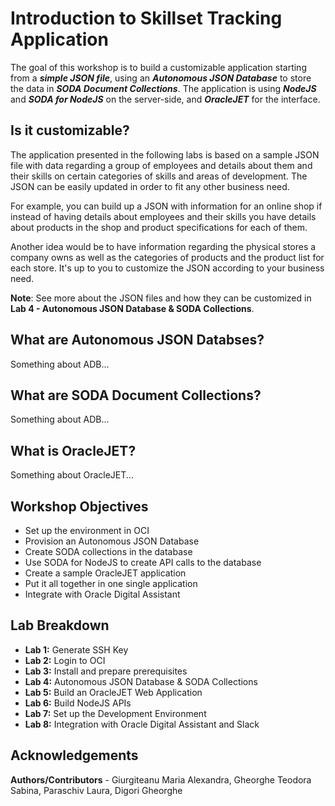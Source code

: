 # Introduction to Skillset Tracking Application                                   

The goal of this workshop is to build a customizable application starting from a ***simple JSON file***, using an ***Autonomous JSON Database*** to store the data in ***SODA Document Collections***. The application is using ***NodeJS*** and ***SODA for NodeJS*** on the server-side, and ***OracleJET*** for the interface.

## Is it customizable?
The application presented in the following labs is based on a sample JSON file with data regarding a group of employees and details about them and their skills on certain categories of skills and areas of development. The JSON can be easily updated in order to fit any other business need.

For example, you can build up a JSON with information for an online shop if instead of having details about employees and their skills you have details about products in the shop and product specifications for each of them.

Another idea would be to have information regarding the physical stores a company owns as well as the categories of products and the product list for each store.
It's up to you to customize the JSON according to your business need.

  **Note**: See more about the JSON files and how they can be customized in **Lab 4 - Autonomous JSON Database & SODA Collections**.

## What are Autonomous JSON Databses?
Something about ADB...

## What are SODA Document Collections?
Something about ADB...

## What is OracleJET?
Something about OracleJET...

## Workshop Objectives
  * Set up the environment in OCI
  * Provision an Autonomous JSON Database
  * Create SODA collections in the database
  * Use SODA for NodeJS to create API calls to the database
  * Create a sample OracleJET application
  * Put it all together in one single application
  * Integrate with Oracle Digital Assistant

## Lab Breakdown
- **Lab 1:** Generate SSH Key
- **Lab 2:** Login to OCI
- **Lab 3:** Install and prepare prerequisites
- **Lab 4:** Autonomous JSON Database & SODA Collections
- **Lab 5:** Build an OracleJET Web Application
- **Lab 6:** Build NodeJS APIs
- **Lab 7:** Set up the Development Environment
- **Lab 8:** Integration with Oracle Digital Assistant and Slack

## Acknowledgements

**Authors/Contributors** - Giurgiteanu Maria Alexandra, Gheorghe Teodora Sabina, Paraschiv Laura, Digori Gheorghe

